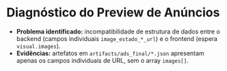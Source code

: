 # Diagnóstico do Preview de Anúncios

- **Problema identificado:** incompatibilidade de estrutura de dados entre o backend (campos individuais `image_estado_*_url`) e o frontend (espera `visual.images`).
- **Evidências:** artefatos em `artifacts/ads_final/*.json` apresentam apenas os campos individuais de URL, sem o array `images[]`.
